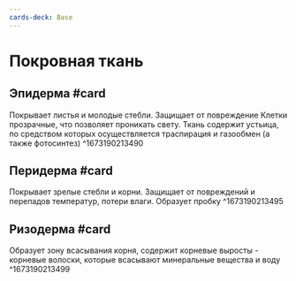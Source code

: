 ```yaml
---
cards-deck: Base
---
```


# Покровная ткань

## Эпидерма #card 
Покрывает листья и молодые стебли. Защищает от повреждение
Клетки прозрачные, что позволяет проникать свету. Ткань содержит устьица, по средством которых осуществляется траспирация и газообмен (а также фотосинтез)
^1673190213490

## Перидерма #card
Покрывает зрелые стебли и корни. Защищает от повреждений и перепадов температур, потери влаги.
Образует пробку
^1673190213495

## Ризодерма #card 
Образует зону всасывания корня, содержит корневые выросты - корневые волоски, которые всасывают минеральные вещества и воду
^1673190213499
